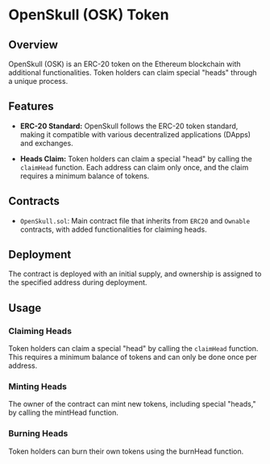 # OpenSkull (OSK) Token

## Overview

OpenSkull (OSK) is an ERC-20 token on the Ethereum blockchain with additional functionalities. Token holders can claim special "heads" through a unique process.

## Features

- **ERC-20 Standard:** OpenSkull follows the ERC-20 token standard, making it compatible with various decentralized applications (DApps) and exchanges.

- **Heads Claim:** Token holders can claim a special "head" by calling the `claimHead` function. Each address can claim only once, and the claim requires a minimum balance of tokens.

## Contracts

- `OpenSkull.sol`: Main contract file that inherits from `ERC20` and `Ownable` contracts, with added functionalities for claiming heads.

## Deployment

The contract is deployed with an initial supply, and ownership is assigned to the specified address during deployment.

## Usage

### Claiming Heads

Token holders can claim a special "head" by calling the `claimHead` function. This requires a minimum balance of tokens and can only be done once per address.

### Minting Heads

The owner of the contract can mint new tokens, including special "heads," by calling the mintHead function.

### Burning Heads

Token holders can burn their own tokens using the burnHead function.

